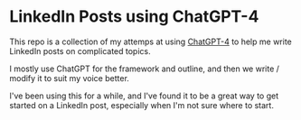# LinkedIn Posts using ChatGPT-4

This repo is a collection of my attemps at using [ChatGPT-4](https://chat.openai.com/chat?model=gpt-4) to help me write LinkedIn posts on complicated topics. 

I mostly use ChatGPT for the framework and outline, and then we write / modify it to suit my voice better. 

I've been using this for a while, and I've found it to be a great way to get started on a LinkedIn post, especially when I'm not sure where to start. 